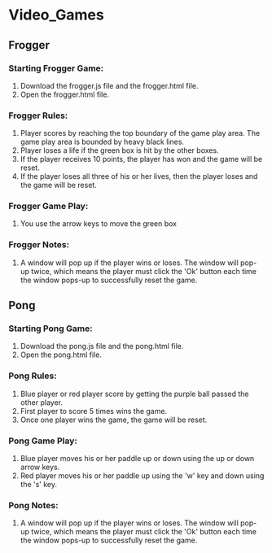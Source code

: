 # Video_Games

## Frogger
### Starting Frogger Game:
 1) Download the frogger.js file and the frogger.html file.
 2) Open the frogger.html file. 
### Frogger Rules:
 1) Player scores by reaching the top boundary of the game play area. The game play area is bounded by heavy black lines. 
 2) Player loses a life if the green box is hit by the other boxes.
 3) If the player receives 10 points, the player has won and the game will be reset.
 4) If the player loses all three of his or her lives, then the player loses and the game will be reset. 
### Frogger Game Play:
  1) You use the arrow keys to move the green box
### Frogger Notes:
 1) A window will pop up if the player wins or loses. The window will pop-up twice, which means the player must click the 'Ok'
button each time the window pops-up to successfully reset the game.


## Pong
### Starting Pong Game:
 1) Download the pong.js file and the pong.html file.
 2) Open the pong.html file. 
### Pong Rules:
  1) Blue player or red player score by getting the purple ball passed the other player. 
  2) First player to score 5 times wins the game.
  3) Once one player wins the game, the game will be reset.
### Pong Game Play:
  1) Blue player moves his or her paddle up or down using the up or down arrow keys.
  2) Red player moves his or her paddle up using the 'w' key and down using the 's' key.
### Pong Notes:
 1) A window will pop up if the player wins or loses. The window will pop-up twice, which means the player must click the 'Ok'
button each time the window pops-up to successfully reset the game.

